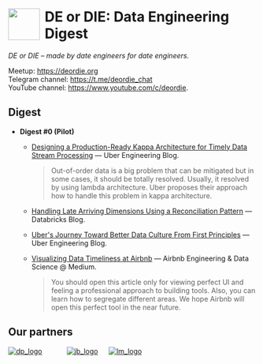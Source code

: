 # <img src="https://user-images.githubusercontent.com/408149/113920628-af5bbb80-97ed-11eb-91df-523cf5d27254.png" width="64" style="float: left; margin-right: 10px;"> DE or DIE: Data Engineering Digest

_DE or DIE – made by date engineers for date engineers._

Meetup: <https://deordie.org>  
Telegram channel: <https://t.me/deordie_chat>  
YouTube channel: <https://www.youtube.com/c/deordie>.

## Digest

- __Digest #0 (Pilot)__  
  
  - [Designing a Production-Ready Kappa Architecture for Timely Data Stream Processing](https://eng.uber.com/kappa-architecture-data-stream-processing/) — Uber Engineering Blog.  

    > Out-of-order data is a big problem that can be mitigated but in some cases, it should be totally resolved. Usually, it resolved by using lambda architecture. Uber proposes their approach how to handle this problem in kappa architecture.

  - [Handling Late Arriving Dimensions Using a Reconciliation Pattern](https://databricks.com/blog/2020/12/15/handling-late-arriving-dimensions-using-a-reconciliation-pattern.html) — Databricks Blog.

  - [Uber's Journey Toward Better Data Culture From First Principles](https://eng.uber.com/ubers-journey-toward-better-data-culture-from-first-principles/) — Uber Engineering Blog.  

  - [Visualizing Data Timeliness at Airbnb](https://medium.com/airbnb-engineering/visualizing-data-timeliness-at-airbnb-ee638fdf4710) — Airbnb Engineering & Data Science @ Medium.

    > You should open this article only for viewing perfect UI and feeling a professional approach to building tools. Also, you can learn how to segregate different areas. We hope Airbnb will open this perfect tool in the near future.

## Our partners

[![dp_logo]][dp_link]
&emsp;&emsp;&emsp;
[![jb_logo]][jb_link]
&emsp;
[![lm_logo]][lm_link]

[dp_link]: https://dodopizza.dev/ "Dodo Pizza Engineering"
[dp_logo]: https://user-images.githubusercontent.com/408149/113920289-407e6280-97ed-11eb-8de8-775148b9eca4.png "Dodo Pizza Engineering"
[jb_link]: https://www.jetbrains.com/ "JetBrains"
[jb_logo]: https://user-images.githubusercontent.com/408149/113920485-81767700-97ed-11eb-8883-2096fc9873ed.png "JetBrains"
[lm_link]: https://tech.leroymerlin.ru/ "Leroy Merlin"
[lm_logo]: https://user-images.githubusercontent.com/408149/113920582-9fdc7280-97ed-11eb-87fe-14c693e953b0.png "Leroy Merlin"
